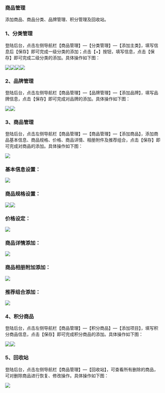 ### 商品管理

添加商品、商品分类、品牌管理、积分管理及回收站。

### 1、分类管理

登陆后台，点击左侧导航栏【商品管理】—【分类管理】—【添加主类】，填写信息后【保存】即可完成一级分类的添加；点击【+】按钮，填写信息，点击【保存】即可完成二级分类的添加。具体操作如下图：

![](/assets/分类管理01.jpg)![](/assets/分类管理02.jpg)![](/assets/分类管理03.jpg)![](/assets/分类管理04.jpg)

### 2、品牌管理

登陆后台，点击左侧导航栏【商品管理】—【品牌管理】—【添加品牌】，填写品牌信息，点击【保存】即可完成对品牌的添加。具体操作如下图：

![](/assets/品牌管理01.jpg)![](/assets/品牌管理02.jpg)

### 3、商品管理

登陆后台，点击左侧导航栏【商品管理】—【商品管理】—【添加商品】，添加商品基本信息、商品规格、价格、商品详情、相册附件及推荐组合，点击【保存】即可完成对商品的添加。具体操作如下图：

![](/assets/商品管理01.jpg)

### 基本信息设置：

![](/assets/商品管理02.jpg)

### 商品规格设置：

![](/assets/商品管理03.jpg)![](/assets/商品管理04.jpg)

### 价格设定：

![](/assets/商品管理05.jpg)

### 商品详情添加：

![](/assets/商品管理06.jpg)

### 商品相册附加添加：

![](/assets/商品管理07.jpg)

### 推荐组合添加：

![](/assets/商品管理08.png)

### 4、积分商品

登陆后台，点击左侧导航栏【商品管理】—【积分商品】—【添加项目】，填写积分商品信息，点击【保存】即可完成积分商品的添加。具体操作如下图：

![](/assets/积分商品.jpg)![](/assets/积分商品02.jpg)

### 5、回收站

登陆后台，点击左侧导航栏【商品管理】—【回收站】，可查看所有删除的商品，可对删除商品进行恢复、修改操作。具体操作如下图：

![](/assets/回收站.jpg)



